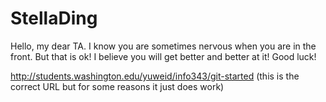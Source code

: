 # StellaDing

Hello, my dear TA. I know you are sometimes nervous when you are in the front. But that is ok! 
I believe you will get better and better at it! Good luck! 

http://students.washington.edu/yuweid/info343/git-started
(this is the correct URL but for some reasons it just does work)
